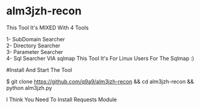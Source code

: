 # alm3jzh-recon




This Tool It's MIXED With 4 Tools 

1- SubDomain Searcher                       
2- Directory Searcher                       
3- Parameter Searcher                   
4- Sql Searcher VIA sqlmap            This Tool It's For Linux Users For The Sqlmap :)


#Install  And Start The Tool                      

$ git clone https://github.com/q9a9/alm3jzh-recon && cd alm3jzh-recon && python alm3jzh.py



I Think You Need To Install Requests Module
